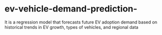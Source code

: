 # ev-vehicle-demand-prediction-
It is a regression model that forecasts future EV adoption demand based on historical trends in EV growth, types of vehicles, and regional data
